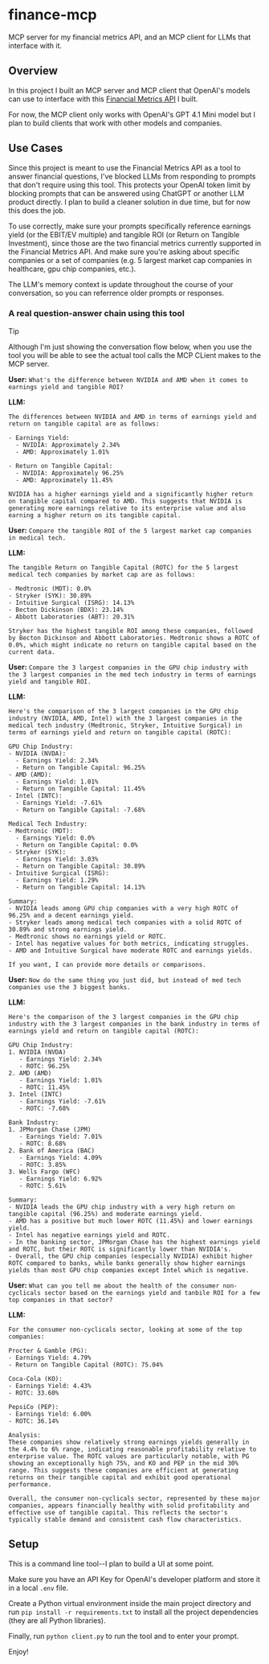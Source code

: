 # finance-mcp
MCP server for my financial metrics API, and an MCP client for LLMs that interface with it.

## Overview
In this project I built an MCP server and MCP client that OpenAI's models can use to interface with this [Financial Metrics API](https://github.com/alaapmurali/financial-metrics-app) I built.

For now, the MCP client only works with OpenAI's GPT 4.1 Mini model but I plan to build clients that work with other models and companies.

## Use Cases
Since this project is meant to use the Financial Metrics API as a tool to answer financial questions, I've blocked LLMs from responding to prompts that don't require using this tool. This protects your OpenAI token limit by blocking prompts that can be answered using ChatGPT or another LLM product directly. I plan to build a cleaner solution in due time, but for now this does the job.

To use correctly, make sure your prompts specifically reference earnings yield (or the EBIT/EV multiple) and tangible ROI (or Return on Tangible Investment), since those are the two financial metrics currently supported in the Financial Metrics API. And make sure you're asking about specific companies or a set of companies (e.g. 5 largest market cap companies in healthcare, gpu chip companies, etc.).

The LLM's memory context is update throughout the course of your conversation, so you can referrence older prompts or responses.

### A real question-answer chain using this tool

> [!TIP]
> Although I'm just showing the conversation flow below, when you use the tool you will be able to see the actual tool calls the MCP CLient makes to the MCP server.

**User:**
`What's the difference between NVIDIA and AMD when it comes to earnings yield and tangible ROI?`

**LLM:**
```
The differences between NVIDIA and AMD in terms of earnings yield and return on tangible capital are as follows:

- Earnings Yield:
  - NVIDIA: Approximately 2.34%
  - AMD: Approximately 1.01%

- Return on Tangible Capital:
  - NVIDIA: Approximately 96.25%
  - AMD: Approximately 11.45%

NVIDIA has a higher earnings yield and a significantly higher return on tangible capital compared to AMD. This suggests that NVIDIA is generating more earnings relative to its enterprise value and also earning a higher return on its tangible capital.
```

**User:**
`Compare the tangible ROI of the 5 largest market cap companies in medical tech.`

**LLM:**
```
The tangible Return on Tangible Capital (ROTC) for the 5 largest medical tech companies by market cap are as follows:

- Medtronic (MDT): 0.0%
- Stryker (SYK): 30.89%
- Intuitive Surgical (ISRG): 14.13%
- Becton Dickinson (BDX): 23.14%
- Abbott Laboratories (ABT): 20.31%

Stryker has the highest tangible ROI among these companies, followed by Becton Dickinson and Abbott Laboratories. Medtronic shows a ROTC of 0.0%, which might indicate no return on tangible capital based on the current data.
```

**User:**
`Compare the 3 largest companies in the GPU chip industry with the 3 largest companies in the med tech industry in terms of earnings yield and tangible ROI.`

**LLM:**
```
Here's the comparison of the 3 largest companies in the GPU chip industry (NVIDIA, AMD, Intel) with the 3 largest companies in the medical tech industry (Medtronic, Stryker, Intuitive Surgical) in terms of earnings yield and return on tangible capital (ROTC):

GPU Chip Industry:
- NVIDIA (NVDA):
  - Earnings Yield: 2.34%
  - Return on Tangible Capital: 96.25%
- AMD (AMD):
  - Earnings Yield: 1.01%
  - Return on Tangible Capital: 11.45%
- Intel (INTC):
  - Earnings Yield: -7.61%
  - Return on Tangible Capital: -7.68%

Medical Tech Industry:
- Medtronic (MDT):
  - Earnings Yield: 0.0%
  - Return on Tangible Capital: 0.0%
- Stryker (SYK):
  - Earnings Yield: 3.03%
  - Return on Tangible Capital: 30.89%
- Intuitive Surgical (ISRG):
  - Earnings Yield: 1.29%
  - Return on Tangible Capital: 14.13%

Summary:
- NVIDIA leads among GPU chip companies with a very high ROTC of 96.25% and a decent earnings yield.
- Stryker leads among medical tech companies with a solid ROTC of 30.89% and strong earnings yield.
- Medtronic shows no earnings yield or ROTC.
- Intel has negative values for both metrics, indicating struggles.
- AMD and Intuitive Surgical have moderate ROTC and earnings yields.

If you want, I can provide more details or comparisons.
```

**User:**
`Now do the same thing you just did, but instead of med tech companies use the 3 biggest banks.`

**LLM:**
```
Here's the comparison of the 3 largest companies in the GPU chip industry with the 3 largest companies in the bank industry in terms of earnings yield and return on tangible capital (ROTC):

GPU Chip Industry:
1. NVIDIA (NVDA)
   - Earnings Yield: 2.34%
   - ROTC: 96.25%
2. AMD (AMD)
   - Earnings Yield: 1.01%
   - ROTC: 11.45%
3. Intel (INTC)
   - Earnings Yield: -7.61%
   - ROTC: -7.68%

Bank Industry:
1. JPMorgan Chase (JPM)
   - Earnings Yield: 7.01%
   - ROTC: 8.68%
2. Bank of America (BAC)
   - Earnings Yield: 4.09%
   - ROTC: 3.85%
3. Wells Fargo (WFC)
   - Earnings Yield: 6.92%
   - ROTC: 5.61%

Summary:
- NVIDIA leads the GPU chip industry with a very high return on tangible capital (96.25%) and moderate earnings yield.
- AMD has a positive but much lower ROTC (11.45%) and lower earnings yield.
- Intel has negative earnings yield and ROTC.
- In the banking sector, JPMorgan Chase has the highest earnings yield and ROTC, but their ROTC is significantly lower than NVIDIA's.
- Overall, the GPU chip companies (especially NVIDIA) exhibit higher ROTC compared to banks, while banks generally show higher earnings yields than most GPU chip companies except Intel which is negative.
```

**User:**
`What can you tell me about the health of the consumer non-cyclicals sector based on the earnings yield and tanbile ROI for a few top companies in that sector?`

**LLM:**
```
For the consumer non-cyclicals sector, looking at some of the top companies:

Procter & Gamble (PG):
- Earnings Yield: 4.79%
- Return on Tangible Capital (ROTC): 75.04%

Coca-Cola (KO):
- Earnings Yield: 4.43%
- ROTC: 33.60%

PepsiCo (PEP):
- Earnings Yield: 6.00%
- ROTC: 36.14%

Analysis:
These companies show relatively strong earnings yields generally in the 4.4% to 6% range, indicating reasonable profitability relative to enterprise value. The ROTC values are particularly notable, with PG showing an exceptionally high 75%, and KO and PEP in the mid 30% range. This suggests these companies are efficient at generating returns on their tangible capital and exhibit good operational performance.

Overall, the consumer non-cyclicals sector, represented by these major companies, appears financially healthy with solid profitability and effective use of tangible capital. This reflects the sector's typically stable demand and consistent cash flow characteristics.
```

## Setup
This is a command line tool--I plan to build a UI at some point.

Make sure you have an API Key for OpenAI's developer platform and store it in a local `.env` file.

Create a Python virtual environment inside the main project directory and run `pip install -r requirements.txt` to install all the project dependencies (they are all Python libraries).

Finally, run `python client.py` to run the tool and to enter your prompt.

Enjoy!
